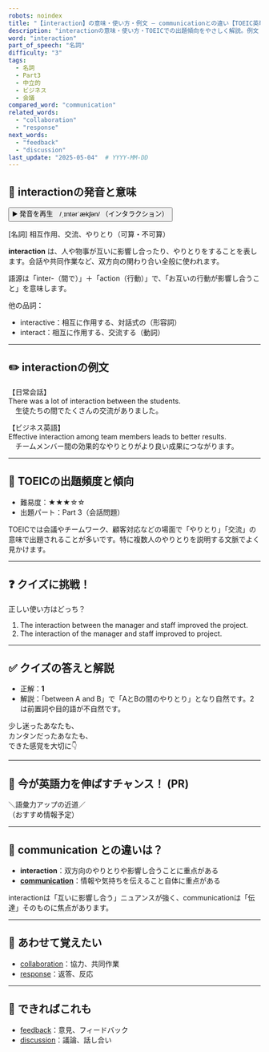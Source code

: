 ```yaml
---
robots: noindex
title: "【interaction】の意味・使い方・例文 ― communicationとの違い【TOEIC英単語】"
description: "interactionの意味・使い方・TOEICでの出題傾向をやさしく解説。例文・クイズ付きでcommunicationとの違いもわかりやすく学べます。"
word: "interaction"
part_of_speech: "名詞"
difficulty: "3"
tags:
  - 名詞
  - Part3
  - 中立的
  - ビジネス
  - 会議
compared_word: "communication"
related_words:
  - "collaboration"
  - "response"
next_words:
  - "feedback"
  - "discussion"
last_update: "2025-05-04"  # YYYY-MM-DD
---
```


## 🔰 interactionの発音と意味

<button class="play-audio" onclick="playTTS('interaction')">
  <span class="play-audio-main">
    ▶️ 発音を再生　/ˌɪntərˈækʃən/
  </span>
  <span class="play-audio-sub">
    （インタラクション）
  </span>
</button>

[名詞] 相互作用、交流、やりとり（可算・不可算）

**interaction** は、人や物事が互いに影響し合ったり、やりとりをすることを表します。会話や共同作業など、双方向の関わり合い全般に使われます。

語源は「inter-（間で）」＋「action（行動）」で、「お互いの行動が影響し合うこと」を意味します。

他の品詞：  
- interactive：相互に作用する、対話式の（形容詞）
- interact：相互に作用する、交流する（動詞）

---

## ✏️ interactionの例文

【日常会話】  
There was a lot of interaction between the students.  
　生徒たちの間でたくさんの交流がありました。

【ビジネス英語】  
Effective interaction among team members leads to better results.  
　チームメンバー間の効果的なやりとりがより良い成果につながります。

---

## 🎯 TOEICの出題頻度と傾向

- 難易度：★★★☆☆
- 出題パート：Part 3（会話問題）

TOEICでは会議やチームワーク、顧客対応などの場面で「やりとり」「交流」の意味で出題されることが多いです。特に複数人のやりとりを説明する文脈でよく見かけます。

---

## ❓ クイズに挑戦！

正しい使い方はどっち？

1. The interaction between the manager and staff improved the project.  
2. The interaction of the manager and staff improved to project.

---

## ✅ クイズの答えと解説

- 正解：**1**
- 解説：「between A and B」で「AとBの間のやりとり」となり自然です。2は前置詞や目的語が不自然です。

少し迷ったあなたも、  
カンタンだったあなたも、  
できた感覚を大切に👇️

---

## 🚀 今が英語力を伸ばすチャンス！ (PR)

<div class="info-center">
＼語彙力アップの近道／<br>  
（おすすめ情報予定）
</div>

---

## 🤔  communication との違いは？

- **interaction**：双方向のやりとりや影響し合うことに重点がある
- **[communication](/communication)**：情報や気持ちを伝えること自体に重点がある

interactionは「互いに影響し合う」ニュアンスが強く、communicationは「伝達」そのものに焦点があります。

---

## 🧩 あわせて覚えたい

- [collaboration](/collaboration)：協力、共同作業
- [response](/response)：返答、反応

---

## 📖 できればこれも

- [feedback](/feedback)：意見、フィードバック
- [discussion](/discussion)：議論、話し合い

<!-- cvid: aid13_bid48 -->
